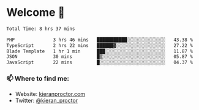 # Welcome 🦘

<!--START_SECTION:waka-->

```txt
Total Time: 8 hrs 37 mins

PHP              3 hrs 46 mins   ███████████░░░░░░░░░░░░░░   43.38 %
TypeScript       2 hrs 22 mins   ██████▓░░░░░░░░░░░░░░░░░░   27.22 %
Blade Template   1 hr 1 min      ███░░░░░░░░░░░░░░░░░░░░░░   11.87 %
JSON             30 mins         █▒░░░░░░░░░░░░░░░░░░░░░░░   05.87 %
JavaScript       22 mins         █░░░░░░░░░░░░░░░░░░░░░░░░   04.37 %
```

<!--END_SECTION:waka-->

### 📫 Where to find me:

-   Website: [kieranproctor.com](https://kieranproctor.com/)
-   Twitter: [@kieran_proctor](https://twitter.com/kieran_proctor)
